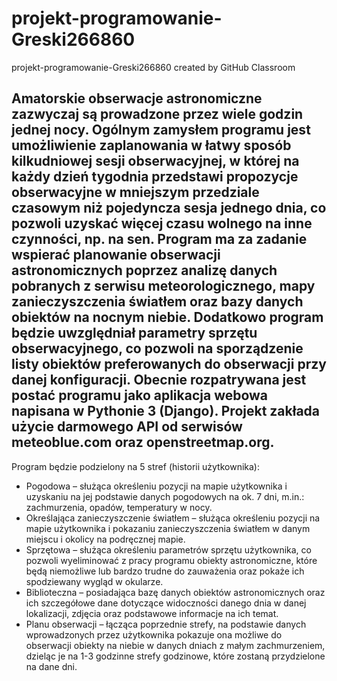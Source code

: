 # projekt-programowanie-Greski266860
projekt-programowanie-Greski266860 created by GitHub Classroom
## Amatorskie obserwacje astronomiczne zazwyczaj są prowadzone przez wiele godzin jednej nocy. Ogólnym zamysłem programu jest umożliwienie zaplanowania w łatwy sposób kilkudniowej sesji obserwacyjnej, w której na każdy dzień tygodnia przedstawi propozycje obserwacyjne w mniejszym przedziale czasowym niż pojedyncza sesja jednego dnia, co pozwoli uzyskać więcej czasu wolnego na inne czynności, np. na sen. Program ma za zadanie wspierać planowanie obserwacji astronomicznych poprzez analizę danych pobranych z serwisu meteorologicznego, mapy zanieczyszczenia światłem oraz bazy danych obiektów na nocnym niebie. Dodatkowo program będzie uwzględniał parametry sprzętu obserwacyjnego, co pozwoli na sporządzenie listy obiektów preferowanych do obserwacji przy danej konfiguracji. Obecnie rozpatrywana jest postać programu jako aplikacja webowa napisana w Pythonie 3 (Django). Projekt zakłada użycie darmowego API od serwisów meteoblue.com oraz openstreetmap.org. 
Program będzie podzielony na 5 stref (historii użytkownika):
-	Pogodowa – służąca określeniu pozycji na mapie użytkownika i uzyskaniu na jej podstawie danych pogodowych na ok. 7 dni, m.in.: zachmurzenia, opadów, temperatury w nocy.
-	Określająca zanieczyszczenie światłem – służąca określeniu pozycji na mapie użytkownika i pokazaniu zanieczyszczenia światłem w danym miejscu i okolicy na podręcznej mapie.
-	Sprzętowa – służąca określeniu parametrów sprzętu użytkownika, co pozwoli wyeliminować z pracy programu obiekty astronomiczne, które będą niemożliwe lub bardzo trudne do zauważenia oraz pokaże ich spodziewany wygląd w okularze.
-	Biblioteczna – posiadająca bazę danych obiektów astronomicznych oraz ich szczegółowe dane dotyczące widoczności danego dnia w danej lokalizacji, zdjęcia oraz podstawowe informacje na ich temat. 
-	Planu obserwacji – łącząca poprzednie strefy, na podstawie danych wprowadzonych przez użytkownika pokazuje ona możliwe do obserwacji obiekty na niebie w danych dniach z małym zachmurzeniem, dzieląc je na 1-3 godzinne strefy godzinowe, które zostaną przydzielone na dane dni. 
